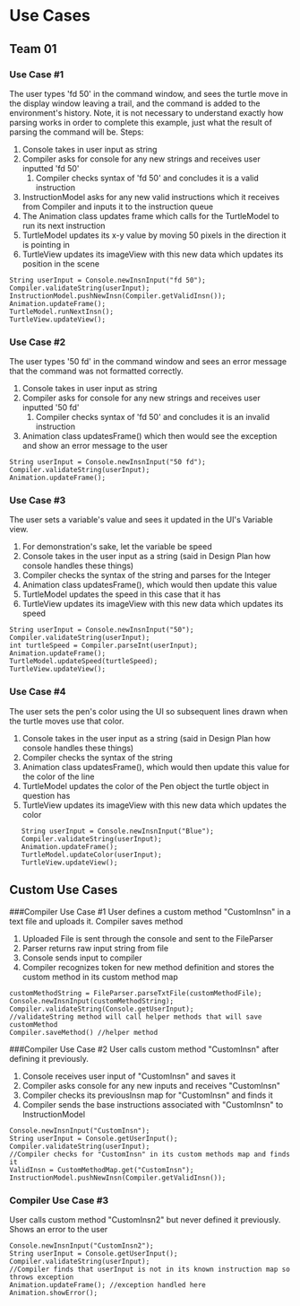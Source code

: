 # Use Cases
## Team 01

### Use Case #1
The user types 'fd 50' in the command window, and sees the turtle move in the display window leaving a trail, and the command is added to the environment's history.
Note, it is not necessary to understand exactly how parsing works in order to complete this example, just what the result of parsing the command will be.
Steps:
1) Console takes in user input as string
2) Compiler asks for console for any new strings and receives user inputted 'fd 50'
   1) Compiler checks syntax of 'fd 50' and concludes it is a valid instruction
3) InstructionModel asks for any new valid instructions which it receives from Compiler and inputs it to
   the instruction queue
4) The Animation class updates frame which calls for the TurtleModel to run its next instruction
5) TurtleModel updates its x-y value by moving 50 pixels in the direction it is pointing in
6) TurtleView updates its imageView with this new data which updates its position in the scene
~~~
String userInput = Console.newInsnInput("fd 50");
Compiler.validateString(userInput);
InstructionModel.pushNewInsn(Compiler.getValidInsn());
Animation.updateFrame();
TurtleModel.runNextInsn();
TurtleView.updateView();
~~~

### Use Case #2
The user types '50 fd' in the command window and sees an error message that the command was not formatted correctly.
1) Console takes in user input as string
2) Compiler asks for console for any new strings and receives user inputted '50 fd'
   1) Compiler checks syntax of 'fd 50' and concludes it is an invalid instruction
3) Animation class updatesFrame() which then would see the exception and show an error message to the user
~~~
String userInput = Console.newInsnInput("50 fd");
Compiler.validateString(userInput);
Animation.updateFrame();
~~~

### Use Case #3
The user sets a variable's value and sees it updated in the UI's Variable view.
1) For demonstration's sake, let the variable be speed
2) Console takes in the user input as a string (said in Design Plan how console handles these things)
3) Compiler checks the syntax of the string and parses for the Integer
4) Animation class updatesFrame(), which would then update this value
5) TurtleModel updates the speed in this case that it has
6) TurtleView updates its imageView with this new data which updates its speed
~~~
String userInput = Console.newInsnInput("50");
Compiler.validateString(userInput);
int turtleSpeed = Compiler.parseInt(userInput);
Animation.updateFrame();
TurtleModel.updateSpeed(turtleSpeed);
TurtleView.updateView();
~~~

### Use Case #4
The user sets the pen's color using the UI so subsequent lines drawn when the turtle moves use that color.
1) Console takes in the user input as a string (said in Design Plan how console handles these things)
2) Compiler checks the syntax of the string
3) Animation class updatesFrame(), which would then update this value for the color of the line
4) TurtleModel updates the color of the Pen object the turtle object in question has
5) TurtleView updates its imageView with this new data which updates the color
~~~
   String userInput = Console.newInsnInput("Blue");
   Compiler.validateString(userInput);
   Animation.updateFrame();
   TurtleModel.updateColor(userInput);
   TurtleView.updateView();
~~~

## Custom Use Cases

###Compiler Use Case #1
User defines a custom method "CustomInsn" in a text file and uploads it. Compiler saves method
1) Uploaded File is sent through the console and sent to the FileParser
2) Parser returns raw input string from file
3) Console sends input to compiler
4) Compiler recognizes token for new method definition and stores the custom method in its custom method map
~~~
customMethodString = FileParser.parseTxtFile(customMethodFile);
Console.newInsnInput(customMethodString);
Compiler.validateString(Console.getUserInput);
//validateString method will call helper methods that will save customMethod
Compiler.saveMethod() //helper method
~~~

###Compiler Use Case #2
User calls custom method "CustomInsn" after defining it previously.
1) Console receives user input of "CustomInsn" and saves it
2) Compiler asks console for any new inputs and receives "CustomInsn"
3) Compiler checks its previousInsn map for "CustomInsn" and finds it
4) Compiler sends the base instructions associated with "CustomInsn" to InstructionModel
~~~
Console.newInsnInput("CustomInsn");
String userInput = Console.getUserInput();
Compiler.validateString(userInput);
//Compiler checks for "CustomInsn" in its custom methods map and finds it
ValidInsn = CustomMethodMap.get("CustomInsn");
InstructionModel.pushNewInsn(Compiler.getValidInsn());
~~~

### Compiler Use Case #3
User calls custom method "CustomInsn2" but never defined it previously. Shows an error to the user
~~~
Console.newInsnInput("CustomInsn2");
String userInput = Console.getUserInput();
Compiler.validateString(userInput);
//Compiler finds that userInput is not in its known instruction map so throws exception
Animation.updateFrame(); //exception handled here
Animation.showError();